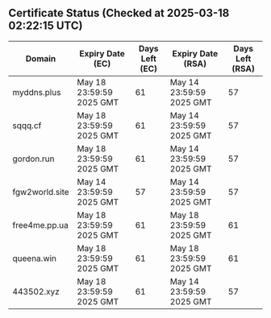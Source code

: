 ## Certificate Status (Checked at 2025-03-18 02:22:15 UTC)
| Domain | Expiry Date (EC) | Days Left (EC) | Expiry Date (RSA) | Days Left (RSA) |
|--------|-------------------|----------------|--------------------|--------------------|
| myddns.plus | May 18 23:59:59 2025 GMT | 61 | May 14 23:59:59 2025 GMT | 57 |
| sqqq.cf | May 18 23:59:59 2025 GMT | 61 | May 14 23:59:59 2025 GMT | 57 |
| gordon.run | May 18 23:59:59 2025 GMT | 61 | May 14 23:59:59 2025 GMT | 57 |
| fgw2world.site | May 14 23:59:59 2025 GMT | 57 | May 14 23:59:59 2025 GMT | 57 |
| free4me.pp.ua | May 18 23:59:59 2025 GMT | 61 | May 18 23:59:59 2025 GMT | 61 |
| queena.win | May 18 23:59:59 2025 GMT | 61 | May 18 23:59:59 2025 GMT | 61 |
| 443502.xyz | May 18 23:59:59 2025 GMT | 61 | May 14 23:59:59 2025 GMT | 57 |
